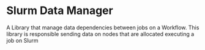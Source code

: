 # Slurm Data Manager

A Library that manage data dependencies between jobs on a Workflow. This library is responsible sending data on nodes that are allocated executing a job on Slurm   